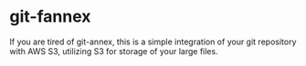 # git-fannex
If you are tired of git-annex, this is a simple integration of your git repository with AWS S3, utilizing S3 for storage of your large files.
